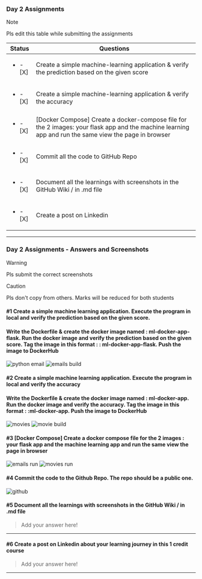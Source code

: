 ### Day 2 Assignments

> [!NOTE]
> Pls edit this table while submitting the assignments

| Status         | Questions     | 
|----------------|---------------|
| <ul><li>- [X] </li></ul> | Create a simple machine-learning application & verify the prediction based on the given score |
| <ul><li>- [X] </li></ul> | Create a simple machine-learning application & verify the accuracy |
| <ul><li>- [X] </li></ul> | [Docker Compose] Create a docker-compose file for the 2 images: your flask app and the machine learning app and run the same view the page in browser |
| <ul><li>- [X] </li></ul> | Commit all the code to GitHub Repo |
| <ul><li>- [X] </li></ul> | Document all the learnings with screenshots in the GitHub Wiki / in .md file |
| <ul><li>- [X] </li></ul> | Create a post on Linkedin  |

***

### Day 2 Assignments - Answers and Screenshots

> [!WARNING]
> Pls submit the correct screenshots

> [!CAUTION]
> Pls don't copy from others. Marks will be reduced for both students

#### #1 Create a simple machine learning application. Execute the program in local and verify the prediction based on the given score. 
#### Write the Dockerfile & create the docker image named : ml-docker-app-flask. Run the docker image and verify the prediction based on the given score. Tag the image in this format : <dockerhub-username>: ml-docker-app-flask. Push the image to DockerHub	

![python email](https://github.com/user-attachments/assets/edfa05c5-d6b1-40bc-9a97-7245f080fe15)
![emails build](https://github.com/user-attachments/assets/b298b8f5-a4f3-4ff7-870c-03ee07cb6e4d)


#### #2 Create a simple machine learning application. Execute the program in local and verify the accuracy
#### Write the Dockerfile & create the docker image named : ml-docker-app. Run the docker image and verify the accuracy. Tag the image in this format : <dockerhub-username>:ml-docker-app. Push the image to DockerHub

![movies](https://github.com/user-attachments/assets/a91f0b4c-68ed-4d82-a437-8ddb0293e131)
![movie build](https://github.com/user-attachments/assets/b102aeeb-8fa7-4045-aa08-c049add087f6)


#### #3 [Docker Compose] Create a docker compose file for the 2 images : your flask app and the machine learning app and run the same view the page in browser

![emails run](https://github.com/user-attachments/assets/92307224-f459-48f1-94ed-6e67904278a3)
![movies run](https://github.com/user-attachments/assets/ec69b502-482f-4f01-b12f-2406d04d7b10)


#### #4 Commit the code to the Github Repo. The repo should be a public one. 
![github](https://github.com/user-attachments/assets/45a2b608-ae05-4876-8e74-35c191388435)


#### #5 Document all the learnings with screenshots in the GitHub Wiki / in .md file
> Add your answer here!

***

#### #6 Create a post on Linkedin about your learning journey in this 1 credit course
> Add your answer here!

***
